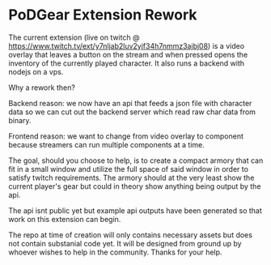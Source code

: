 # PoDGear Extension Rework
The current extension (live on twitch @ https://www.twitch.tv/ext/y7nljab2luv2yjf34h7nmmz3ajbj08) is a video overlay that leaves a button on the stream and when pressed opens the inventory of the currently played character. It also runs a backend with nodejs on a vps.

Why a rework then?

Backend reason: we now have an api that feeds a json file with character data so we can cut out the backend server which read raw char data from binary.

Frontend reason: we want to change from video overlay to component because streamers can run multiple components at a time.

The goal, should you choose to help, is to create a compact armory that can fit in a small window and utilize the full space of said window in order to satisfy twitch requirements. The armory should at the very least show the current player's gear but could in theory show anything being output by the api.

The api isnt public yet but example api outputs have been generated so that work on this extension can begin.

The repo at time of creation will only contains necessary assets but does not contain substanial code yet. It will be designed from ground up by whoever wishes to help in the community. Thanks for your help.
